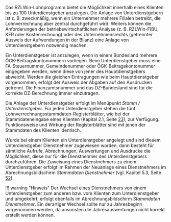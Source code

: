 Das RZLWin-Lohnprogramm bietet die Möglichkeit innerhalb eines Klienten bis zu 100 Unterdienstgeber anzulegen. Die Anlage von Unterdienstgebern ist z. B: zweckmäßig, wenn ein Unternehmer mehrere Filialen betreibt, die Lohnverrechnung aber zentral durchgeführt wird. Weiters können die Anforderungen der betriebswirtschaftlichen Analyse (z. B. RZLWin-FIBU, KER oder Kostenrechnung) oder des Unternehmensrechts (getrennter Ausweis der Aufwendungen in der Bilanz) eine Anlage von Unterdienstgebern notwendig machen.

Ein Unterdienstgeber ist anzulegen, wenn in einem Bundesland mehrere ÖGK-Beitragskontonummern vorliegen. Beim Unterdienstgeber muss eine FA-Steuernummer, Gemeindenummer oder ÖGK-Beitragskontonummer eingegeben werden, wenn diese von jener des Hauptdienstgebers abweicht. Werden die gleichen Eintragungen wie beim Hauptdienstgeber vorgenommen, erfolgt der Ausweis der Abgaben auf den Ausdrucken getrennt. Die Finanzamtsnummer und das DZ-Bundesland sind für die korrekte DZ-Berechnung immer einzutragen.

Die Anlage der Unterdienstgeber erfolgt im Menüpunkt *Stamm / Unterdienstgeber*. Für jeden Unterdienstgeber stehen die fünf Lohnverrechnungsstammdaten-Registerblätter, wie bei der Stammdateneingabe eines Klienten (Kapital 2.1, Seite [23](#stammdaten-klient-dienstgeber-1)), zur Verfügung. Funktionsweise und Wirkung der Registerblätter sind mit jenen der Stammdaten des Klienten identisch.

Wurde bei einem Klienten ein Unterdienstgeber angelegt und sind diesem Unterdienstgeber Dienstnehmer zugewiesen worden, dann besteht für sämtliche Aufrufe, Abrechnungen, Auswertungen und Ausdrucke die Möglichkeit, diese nur für die Dienstnehmer des Unterdienstgebers durchzuführen. Die Zuweisung eines Dienstnehmers zu einem Unterdienstgeber erfolgt im Rahmen der Neuanlage eines Dienstnehmers im Abrechnungsbildschirm *Stammdaten Dienstnehmer* (vgl. Kapitel 5.3, Seite [52](#stammdaten-dienstnehmer)).

!!! warning "Hinweis"
    Der Wechsel eines Dienstnehmers von einem Unterdienstgeber zum anderen bzw. vom Klienten zum Unterdienstgeber und umgekehrt, erfolgt ebenfalls im Abrechnungsbildschirm *Stammdaten Dienstnehmer*. Ein derartiger Wechsel sollte nur zu Jahresbeginn vorgenommen werden, da ansonsten die Jahresauswertungen nicht korrekt erstellt werden können.